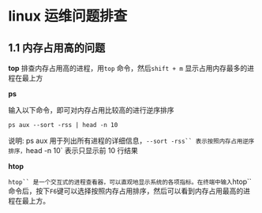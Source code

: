 # linux 运维问题排查

## 1.1 内存占用高的问题

**top**
排查内存占用高的进程，用`top` 命令，然后`shift + m` 显示占用内存最多的进程在最上方

**ps**

输入以下命令，即可对内存占用比较高的进行逆序排序

```shell
ps aux --sort -rss | head -n 10
```

说明:
ps aux 用于列出所有进程的详细信息，` --sort -rss`` 表示按照内存占用逆序排序， `head -n 10` 表示只显示前 10 行结果

**htop**

` htop`` 是一个交互式的进程查看器，可以直观地显示系统的各项指标。在终端中输入 `htop`` 命令后，按下`F6`键可以选择按照内存占用排序，然后可以看到内存占用最高的进程在最上方。
